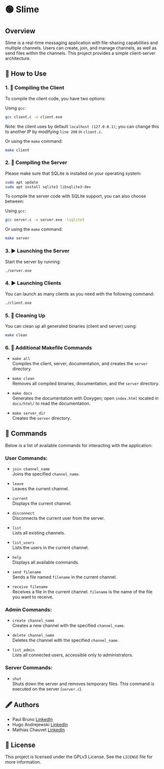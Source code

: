 
# 🟢 Slime

## Overview

Slime is a real-time messaging application with file-sharing capabilities and multiple channels. Users can create, join, and manage channels, as well as send files within the channels. This project provides a simple client-server architecture.

## 🚀 How to Use

### 1. 🔨 Compiling the Client

To compile the client code, you have two options:

Using `gcc`:
```bash
gcc client.c -o client.exe
```

Note: the client uses by default `localhost (127.0.0.1)`; you can change this to another IP by modifying `line 208` in `client.c`.

Or using the `make` command:
```bash
make client
```

### 2. 🔨 Compiling the Server

Please make sure that SQLite is installed on your operating system:
```bash
sudo apt update
sudo apt install sqlite3 libsqlite3-dev
```

To compile the server code with SQLite support, you can also choose between:

Using `gcc`:
```bash
gcc server.c -o server.exe -lsqlite3
```

Or using the `make` command:
```bash
make server
```

### 3. ▶️ Launching the Server

Start the server by running:
```bash
./server.exe
```

### 4. ▶️ Launching Clients

You can launch as many clients as you need with the following command:
```bash
./client.exe
```

### 5. 🧹 Cleaning Up

You can clean up all generated binaries (client and server) using:
```bash
make clean
```

### 6. 🔄 Additional Makefile Commands

- `make all`  
  Compiles the client, server, documentation, and creates the `server` directory.

- `make clean`  
  Removes all compiled binaries, documentation, and the `server` directory.

- `make docs`  
  Generates the documentation with Doxygen; open `index.html` located in `docs/html/` to read the documentation.

- `make server_dir`  
  Creates the `server` directory.

## 📝 Commands

Below is a list of available commands for interacting with the application:

### User Commands:

- `join channel_name`  
  Joins the specified `channel_name`.

- `leave`  
  Leaves the current channel.

- `current`  
  Displays the current channel.

- `disconnect`  
  Disconnects the current user from the server.

- `list`  
  Lists all existing channels.

- `list_users`  
  Lists the users in the current channel.

- `help`  
  Displays all available commands.

- `send filename`  
  Sends a file named `filename` in the current channel.

- `receive filename`  
  Receives a file in the current channel. `filename` is the name of the file you want to receive.

### Admin Commands:

- `create channel_name`  
  Creates a new channel with the specified `channel_name`.

- `delete channel_name`  
  Deletes the channel with the specified `channel_name`.

- `list_admin`  
  Lists all connected users, accessible only to administrators.

### Server Commands:

- `shut`  
  Shuts down the server and removes temporary files. This command is executed on the server (`server.c`).

## 🖋️ Authors

- Paul Bruno [LinkedIn](https://www.linkedin.com/in/paulbruno33)
- Hugo Andrejewski [LinkedIn](https://www.linkedin.com/in/hugo-andrejewski-a0385b253)
- Mathias Chauvet [LinkedIn](https://www.linkedin.com/in/mathias-chauvet-022447204)

## 📜 License

This project is licensed under the GPLv3 License. See the `LICENSE` file for more information.
